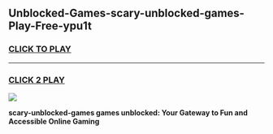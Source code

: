 
## Unblocked-Games-scary-unblocked-games-Play-Free-ypu1t
<h3>
<a href="https://premium76.site?title=scary-unblocked-games&ref=10A">CLICK TO PLAY</a></h3>
<hr>

<h3>
<a href="https://premium76.site?title=scary-unblocked-games&ref=10A">CLICK 2 PLAY</a>
  
</h3>

<a href="https://premium76.site?title=scary-unblocked-games&ref=10A"><img src="https://clearcache.store/games.png"></a>


**scary-unblocked-games games unblocked: Your Gateway to Fun and Accessible Online Gaming**
